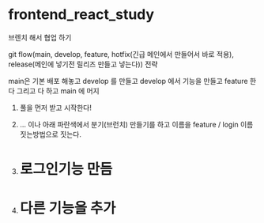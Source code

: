 # frontend_react_study

브렌치 해서 협업 하기


git flow(main, develop, feature, hotfix(긴급 메인에서 만들어서 바로 적용), release(메인에 넣기전 릴리즈 만들고 넣는다)) 전략

main은 기본 배포 해놓고 develop 를 만들고 develop 에서 기능을 만들고 feature 한다
그리고 다 하고 main 에 머지

1. 풀을 먼저 받고 시작한다!

2. ... 이나 아래 파란색에서 분기(브런치) 만들기를 하고 이름을 feature / login 이름 짓는방법으로 짓는다.

3. # 로그인기능 만듬
4. # 다른 기능을 추가